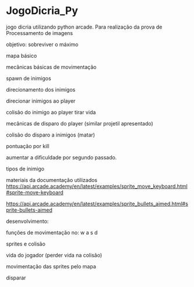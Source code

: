 # JogoDicria_Py
jogo dicria utilizando python arcade. Para realização da prova de Processamento de imagens

objetivo: sobreviver o máximo


mapa básico

mecânicas básicas de movimentação 

spawn de inimigos 

direcionamento dos inimigos

direcionar inimigos ao player 

colisão do inimigo ao player tirar vida

mecânicas de disparo do player (similar projetil apresentado)

colisão do disparo a inimigos (matar)

pontuação por kill

aumentar a dificuldade por segundo passado.

tipos de inimigo

materiais da documentação utilizados 
https://api.arcade.academy/en/latest/examples/sprite_move_keyboard.html#sprite-move-keyboard

https://api.arcade.academy/en/latest/examples/sprite_bullets_aimed.html#sprite-bullets-aimed


desenvolvimento:

funções de movimentação no: w a s d

sprites e colisão

vida do jogador (perder vida na colisão)

movimentação das sprites pelo mapa

disparar